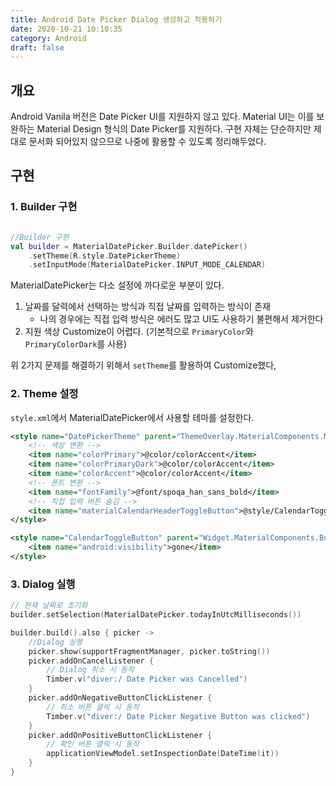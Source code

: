 ```yaml
---
title: Android Date Picker Dialog 생성하고 적용하기
date: 2020-10-21 10:10:35
category: Android
draft: false
---
```


## 개요

Android Vanila 버전은 Date Picker UI를 지원하지 않고 있다. Material UI는 이를 보완하는 Material Design 형식의 Date Picker를 지원하다. 구현 자체는 단순하지만 제대로 문서화 되어있지 않으므로 나중에 활용할 수 있도록 정리해두었다.

## 구현

### 1. Builder 구현

```kotlin

//Builder 구현
val builder = MaterialDatePicker.Builder.datePicker()
    .setTheme(R.style.DatePickerTheme)
    .setInputMode(MaterialDatePicker.INPUT_MODE_CALENDAR)
```

MaterialDatePicker는 다소 설정에 까다로운 부분이 있다.

1. 날짜를 달력에서 선택하는 방식과 직접 날짜를 입력하는 방식이 존재
   - 나의 경우에는 직접 입력 방식은 에러도 많고 UI도 사용하기 불편해서 제거한다
2. 지원 색상 Customize이 어렵다. (기본적으로 `PrimaryColor`와 `PrimaryColorDark`를 사용)

위 2가지 문제를 해결하기 위해서 `setTheme`를 활용하여 Customize했다,

### 2. Theme 설정

`style.xml`에서 MaterialDatePicker에서 사용할 테마를 설정한다.

```xml
<style name="DatePickerTheme" parent="ThemeOverlay.MaterialComponents.MaterialCalendar">
    <!-- 색상 변환 -->
    <item name="colorPrimary">@color/colorAccent</item>
    <item name="colorPrimaryDark">@color/colorAccent</item>
    <item name="colorAccent">@color/colorAccent</item>
    <!-- 폰트 변환 -->
    <item name="fontFamily">@font/spoqa_han_sans_bold</item>
    <!-- 직접 입력 버튼 숨김 -->
    <item name="materialCalendarHeaderToggleButton">@style/CalendarToggleButton</item>
</style>

<style name="CalendarToggleButton" parent="Widget.MaterialComponents.Button">
    <item name="android:visibility">gone</item>
</style>
```

### 3. Dialog 실행

```kotlin
// 현재 날짜로 초기화
builder.setSelection(MaterialDatePicker.todayInUtcMilliseconds())

builder.build().also { picker ->
    //Dialog 실행
    picker.show(supportFragmentManager, picker.toString())
    picker.addOnCancelListener {
        // Dialog 취소 시 동작
        Timber.v("diver:/ Date Picker was Cancelled")
    }
    picker.addOnNegativeButtonClickListener {
        // 취소 버튼 클릭 시 동작
        Timber.v("diver:/ Date Picker Negative Button was clicked")
    }
    picker.addOnPositiveButtonClickListener {
        // 확인 버튼 클릭 시 동작
        applicationViewModel.setInspectionDate(DateTime(it))
    }
}
```